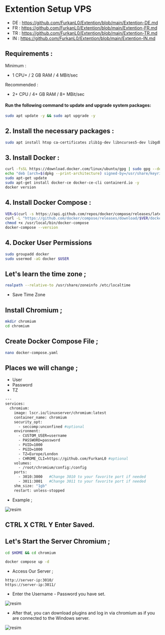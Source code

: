 # Extention Setup VPS 

- DE : https://github.com/FurkanL0/Extention/blob/main/Extention-DE.md
- FR : https://github.com/FurkanL0/Extention/blob/main/Extention-FR.md
- TR : https://github.com/FurkanL0/Extention/blob/main/Extention-TR.md
- IN : https://github.com/FurkanL0/Extention/blob/main/Extention-IN.md

## Requirements : 

Minimum : 

- 1 CPU+ / 2 GB RAM /  4 MBit/sec 

Recommended : 

- 2+ CPU  / 4+ GB RAM / 8+ MBit/sec

#### Run the following command to update and upgrade system packages:

```bash
sudo apt update -y && sudo apt upgrade -y
```
## 2. Install the necessary packages :

```bash
sudo apt install htop ca-certificates zlib1g-dev libncurses5-dev libgdbm-dev libnss3-dev tmux iptables curl nvme-cli git wget make jq libleveldb-dev build-essential pkg-config ncdu tar clang bsdmainutils lsb-release libssl-dev libreadline-dev libffi-dev jq gcc screen unzip lz4 -y
```
## 3. Install Docker : 

```bash
curl -fsSL https://download.docker.com/linux/ubuntu/gpg | sudo gpg --dearmor -o /usr/share/keyrings/docker-archive-keyring.gpg
echo "deb [arch=$(dpkg --print-architecture) signed-by=/usr/share/keyrings/docker-archive-keyring.gpg] https://download.docker.com/linux/ubuntu $(lsb_release -cs) stable" | sudo tee /etc/apt/sources.list.d/docker.list > /dev/null
sudo apt-get update
sudo apt-get install docker-ce docker-ce-cli containerd.io -y
docker version
```

## 4. Install Docker Compose : 

```bash
VER=$(curl -s https://api.github.com/repos/docker/compose/releases/latest | grep tag_name | cut -d '"' -f 4)
curl -L "https://github.com/docker/compose/releases/download/$VER/docker-compose-$(uname -s)-$(uname -m)" -o /usr/local/bin/docker-compose
chmod +x /usr/local/bin/docker-compose
docker-compose --version
```

## 4. Docker User Permissions

```bash
sudo groupadd docker
sudo usermod -aG docker $USER
```

## Let's learn the time zone ; 

```bash
realpath --relative-to /usr/share/zoneinfo /etc/localtime
```

- Save Time Zone

## Install Chromium ; 

```bash
mkdir chromium
cd chromium
```

## Create Docker Compose File ; 

```bash
nano docker-compose.yaml
```

## Places we will change ; 

- User
- Password
- TZ

```bash
---
services:
  chromium:
    image: lscr.io/linuxserver/chromium:latest
    container_name: chromium
    security_opt:
      - seccomp:unconfined #optional
    environment:
      - CUSTOM_USER=username
      - PASSWORD=password
      - PUID=1000
      - PGID=1000
      - TZ=Europe/London
      - CHROME_CLI=https://github.com/FurkanL0 #optional
    volumes:
      - /root/chromium/config:/config
    ports:
      - 3010:3000   #Change 3010 to your favorite port if needed
      - 3011:3001   #Change 3011 to your favorite port if needed
    shm_size: "1gb"
    restart: unless-stopped
```

- Example ; 

![resim](https://github.com/user-attachments/assets/d52d9302-dbb8-47a6-93ab-74b5a82cab16)


## CTRL X CTRL Y Enter Saved.

## Let's Start the Server Chromium ; 
```bash
cd $HOME && cd chromium
```
```bash
docker compose up -d
```

- Access Our Server ; 

```bash
http://server-ip:3010/
https://server-ip:3011/
```

- Enter the Username - Password you have set.

![resim](https://github.com/user-attachments/assets/88e6b139-b364-4c42-bd5f-653547b29bc5)

- After that, you can download plugins and log in via chromium as if you are connected to the Windows server.

![resim](https://github.com/user-attachments/assets/84930d45-62e6-484c-8465-880c35a9228b)


